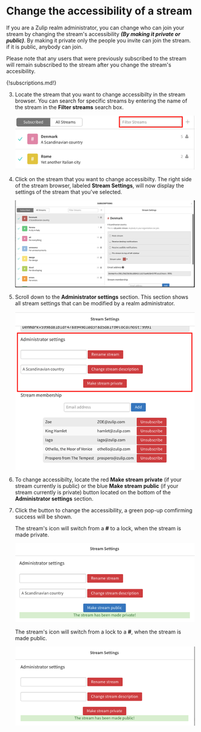 # Change the accessibility of a stream

If you are a Zulip realm administrator, you can change who can join your stream
by changing the stream's accessibility ***(By making it private or public)***.
By making it private only the people you invite can join the stream. if it is
public, anybody can join.

Please note that any users that were previously subscribed to the stream will
remain subscribed to the stream after you change the stream's accesibility.

{!subscriptions.md!}

3. Locate the stream that you want to change accessibilty in the stream browser.
You can search for specific streams by entering the name of the stream in the
**Filter streams** search box.

    ![Filter streams box](/static/images/help/filter-stream.png)

4. Click on the stream that you want to change accessibilty. The right side of the
stream browser, labeled **Stream Settings**, will now display the settings of
the stream that you've selected.

    ![Stream selected](/static/images/help/stream-selected.png)

5. Scroll down to the **Administrator settings** section. This section shows
all stream settings that can be modified by a realm administrator.

    ![Stream administrator settings](/static/images/help/stream-admin-settings.png)

6. To change accessibilty, locate the red **Make stream private** (if your
stream currently is public) or the blue **Make stream public** (if your stream
currently is private) button located on the bottom of the **Administrator settings** section.

7. Click the button to change the accessibility, a green pop-up comfirming success
will be shown.

	The stream's icon will switch from a **#** to a lock, when the stream is made private.

    ![Public stream private success](/static/images/help/public-stream-private-success.png)

	The stream's icon will switch from a lock to a **#**, when the stream is made public.

    ![Public stream private success](/static/images/help/private-stream-public.png)
